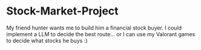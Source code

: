 # Stock-Market-Project
My friend hunter wants me to build him a financial stock buyer. I could implement a LLM to decide the best route... or I can use my Valorant games to decide what stocks he buys :) 
